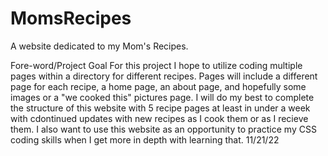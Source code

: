 # MomsRecipes
A website dedicated to my Mom's Recipes. 

Fore-word/Project Goal
For this project I hope to utilize coding multiple pages within a directory for different recipes.
Pages will include a different page for each recipe, a home page, an about page, and hopefully some images or a "we cooked this" pictures page.
I will do my best to complete the structure of this website with 5 recipe pages at least in under a week with cdontinued updates with new recipes as I cook them or as I recieve them. 
I also want to use this website as an opportunity to practice my CSS coding skills when I get more in depth with learning that. 11/21/22
